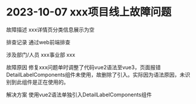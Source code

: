# 2023-10-07 xxx项目线上故障问题
								
故障描述
xxx详情页分类信息展示为空

排查记录
通过web前端排查

涉及部门/人员
xxx事业部 xxx

故障原因
修复xxx问题单时调整了代码vue2语法至vue3，页面报错DetailLabelComponents组件未使用，故删除了引入。实际因为语法原因，未识别到此组件是正在使用的。

解决方案
使用vue2语法单独引入DetailLabelComponents组件
